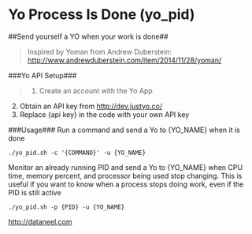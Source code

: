 Yo Process Is Done (yo_pid)
======
##Send yourself a YO when your work is done##

> Inspired by Yoman from Andrew Duberstein: http://www.andrewduberstein.com/item/2014/11/28/yoman/

###Yo API Setup###
>1. Create an account with the Yo App
2. Obtain an API key from http://dev.justyo.co/
3. Replace {api key} in the code with your own API key

###Usage###
Run a command and send a Yo to {YO_NAME} when it is done

`./yo_pid.sh -c '{COMMAND}' -u {YO_NAME}`

Monitor an already running PID and send a Yo to {YO_NAME} when CPU time, memory percent, and processor being used stop changing. This is useful if you want to know when a process stops doing work, even if the PID is still active

`./yo_pid.sh -p {PID} -u {YO_NAME}`


http://dataneel.com
